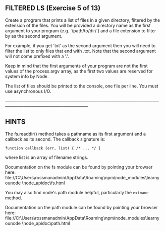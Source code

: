 ## FILTERED LS (Exercise 5 of 13)

  Create a program that prints a list of files in a given directory,
  filtered by the extension of the files. You will be provided a directory
  name as the first argument to your program (e.g. '/path/to/dir/') and a
  file extension to filter by as the second argument.

  For example, if you get 'txt' as the second argument then you will need to
  filter the list to only files that end with .txt. Note that the second
  argument will not come prefixed with a '.'.

  Keep in mind that the first arguments of your program are not the first
  values of the process.argv array, as the first two values are reserved for
  system info by Node.

  The list of files should be printed to the console, one file per line. You
  must use asynchronous I/O.

 ─────────────────────────────────────────────────────────────────────────────

 ## HINTS

  The fs.readdir() method takes a pathname as its first argument and a
  callback as its second. The callback signature is:

  ```function callback (err, list) { /* ... */ }```

  where list is an array of filename strings.

  Documentation on the fs module can be found by pointing your browser here:
  file://C:\Users\rossmanadmin\AppData\Roaming\npm\node_modules\learnyounode
  \node_apidoc\fs.html

  You may also find node's path module helpful, particularly the `extname`
  method.

  Documentation on the path module can be found by pointing your browser
  here:
  file://C:\Users\rossmanadmin\AppData\Roaming\npm\node_modules\learnyounode
  \node_apidoc\path.html